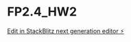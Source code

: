 # FP2.4_HW2

[Edit in StackBlitz next generation editor ⚡️](https://stackblitz.com/~/github.com/sanjayxzz/FP2.4_HW2)